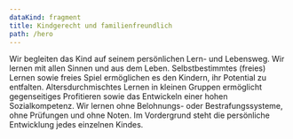 ```yaml
---
dataKind: fragment
title: Kindgerecht und familienfreundlich
path: /hero
---
```

Wir begleiten das Kind auf seinem persönlichen Lern- und Lebensweg. Wir lernen mit allen Sinnen und aus dem Leben.
Selbstbestimmtes (freies) Lernen sowie freies Spiel ermöglichen es den Kindern, ihr Potential zu
entfalten. Altersdurchmischtes Lernen in kleinen Gruppen ermöglicht gegenseitiges Profitieren sowie das
Entwickeln einer hohen Sozialkompetenz.
Wir lernen ohne Belohnungs- oder Bestrafungssysteme, ohne Prüfungen und ohne Noten. Im Vordergrund
steht die persönliche Entwicklung jedes einzelnen Kindes.

